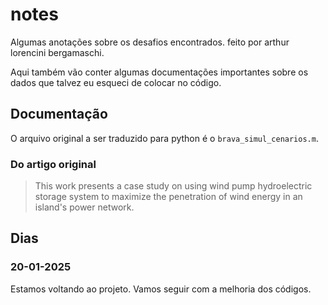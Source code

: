 # notes

Algumas anotações sobre os desafios encontrados. feito por arthur lorencini bergamaschi.

Aqui também vão conter algumas documentações importantes sobre os dados que
talvez eu esqueci de colocar no código.

## Documentação

O arquivo original a ser traduzido para python é o `brava_simul_cenarios.m`.

### Do artigo original

> This work presents a case study on using wind
> pump hydroelectric storage system to maximize the penetration
> of wind energy in an island's power network.

## Dias

### 20-01-2025

Estamos voltando ao projeto. Vamos seguir com a melhoria dos códigos.
